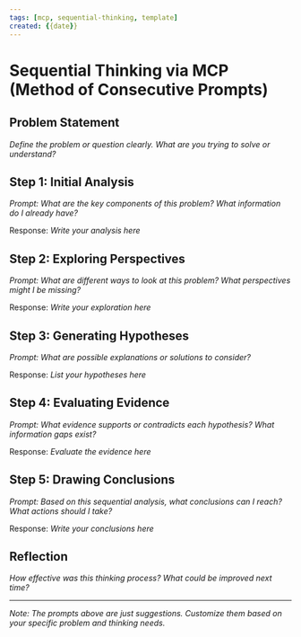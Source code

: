 ```yaml
---
tags: [mcp, sequential-thinking, template]
created: {{date}}
---
```


# Sequential Thinking via MCP (Method of Consecutive Prompts)

## Problem Statement
*Define the problem or question clearly. What are you trying to solve or understand?*

## Step 1: Initial Analysis
*Prompt: What are the key components of this problem? What information do I already have?*

Response:
*Write your analysis here*

## Step 2: Exploring Perspectives
*Prompt: What are different ways to look at this problem? What perspectives might I be missing?*

Response:
*Write your exploration here*

## Step 3: Generating Hypotheses
*Prompt: What are possible explanations or solutions to consider?*

Response:
*List your hypotheses here*

## Step 4: Evaluating Evidence
*Prompt: What evidence supports or contradicts each hypothesis? What information gaps exist?*

Response:
*Evaluate the evidence here*

## Step 5: Drawing Conclusions
*Prompt: Based on this sequential analysis, what conclusions can I reach? What actions should I take?*

Response:
*Write your conclusions here*

## Reflection
*How effective was this thinking process? What could be improved next time?*

---

*Note: The prompts above are just suggestions. Customize them based on your specific problem and thinking needs.*
